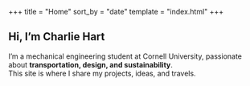 +++
title = "Home"
sort_by = "date"
template = "index.html"
+++

## Hi, I’m Charlie Hart  
I’m a mechanical engineering student at Cornell University, passionate about **transportation, design, and sustainability**.  
This site is where I share my projects, ideas, and travels.